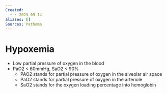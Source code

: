 ```yaml
---
Created:
  - - 2023-09-14
aliases: []
Sources: Pathoma
---
```

# Hypoxemia
- Low partial pressure of oxygen in the blood
- PaO2 < 60mmHg, SaO2 < 90%
  - PAO2 stands for partial pressure of oxygen in the alveolar air space
  - PaO2 stands for partial pressure of oxygen in the arteriole
  - SaO2 stands for the oxygen loading percentage into hemoglobin
